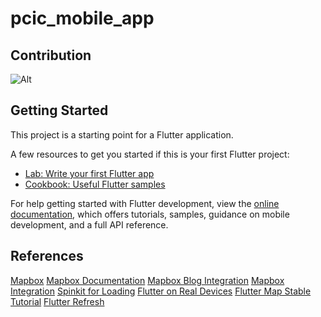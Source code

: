 # pcic_mobile_app

## Contribution

![Alt](https://repobeats.axiom.co/api/embed/37b9b287aafd26877e0087657cdca3d1ef4b2c03.svg "Repobeats analytics image")

## Getting Started

This project is a starting point for a Flutter application.

A few resources to get you started if this is your first Flutter project:

- [Lab: Write your first Flutter app](https://docs.flutter.dev/get-started/codelab)
- [Cookbook: Useful Flutter samples](https://docs.flutter.dev/cookbook)

For help getting started with Flutter development, view the
[online documentation](https://docs.flutter.dev/), which offers tutorials,
samples, guidance on mobile development, and a full API reference.

## References

[Mapbox](https://www.youtube.com/watch?v=xO_SpT2PA5s)
[Mapbox Documentation](https://pub.dev/documentation/mapbox_gl/latest/)
[Mapbox Blog Integration](https://medium.com/nerd-for-tech/navigation-with-mapbox-for-flutter-apps-313687778686)
[Mapbox Integration](https://www.dhiwise.com/post/flutter-mapbox-integration-everything-you-need-to-know)
[Spinkit for Loading](https://pub.dev/packages/flutter_spinkit)
[Flutter on Real Devices](https://youtu.be/aohkII1C4JY?si=OniTGV9St1JK0I_u)
[Flutter Map Stable Tutorial](https://www.youtube.com/watch?v=hZwrcOTxDJI)
[Flutter Refresh](https://www.dhiwise.com/post/flutter-pull-to-refresh-how-to-implement-customize)
